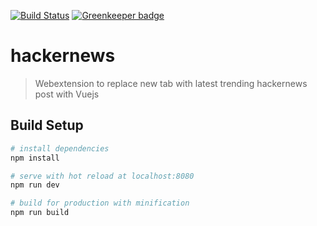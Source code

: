 [![Build Status](https://travis-ci.org/web-ext-labs/add-on.svg?branch=master)](https://travis-ci.org/web-ext-labs/add-on) [![Greenkeeper badge](https://badges.greenkeeper.io/web-ext-labs/add-on.svg)](https://greenkeeper.io/)

# hackernews

> Webextension to replace new tab with latest trending hackernews post with Vuejs

## Build Setup

``` bash
# install dependencies
npm install

# serve with hot reload at localhost:8080
npm run dev

# build for production with minification
npm run build
```


